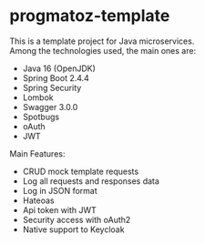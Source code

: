 # progmatoz-template
This is a template project for Java microservices. 
<br/>
Among the technologies used, the main ones are:
<br/>
- Java 16 (OpenJDK)
- Spring Boot 2.4.4
- Spring Security
- Lombok
- Swagger 3.0.0
- Spotbugs
- oAuth
- JWT

Main Features:
<br/>
- CRUD mock template requests
- Log all requests and responses data
- Log in JSON format
- Hateoas
- Api token with JWT
- Security access with oAuth2
- Native support to Keycloak
